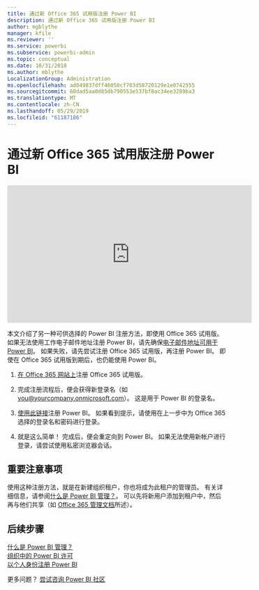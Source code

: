 ```yaml
---
title: 通过新 Office 365 试用版注册 Power BI
description: 通过新 Office 365 试用版注册 Power BI
author: mgblythe
manager: kfile
ms.reviewer: ''
ms.service: powerbi
ms.subservice: powerbi-admin
ms.topic: conceptual
ms.date: 10/31/2018
ms.author: mblythe
LocalizationGroup: Administration
ms.openlocfilehash: ad049837dff46058cf703d58720129e1e0742555
ms.sourcegitcommit: 60dad5aa0d85db790553e537bf8ac34ee3289ba3
ms.translationtype: MT
ms.contentlocale: zh-CN
ms.lasthandoff: 05/29/2019
ms.locfileid: "61187186"
---
```

# <a name="signing-up-for-power-bi-with-a-new-office-365-trial"></a>通过新 Office 365 试用版注册 Power BI

<iframe width="560" height="315" src="https://www.youtube.com/embed/gbSuFST-Nx4?showinfo=0" frameborder="0" allowfullscreen></iframe>

本文介绍了另一种可供选择的 Power BI 注册方法，即使用 Office 365 试用版。 如果无法使用工作电子邮件地址注册 Power BI，请先确保[电子邮件地址可用于 Power BI](service-self-service-signup-for-power-bi.md#supported-email-addresses)。 如果失败，请先尝试注册 Office 365 试用版，再注册 Power BI。 即使在 Office 365 试用版到期后，也仍能使用 Power BI。

1. [在 Office 365 网站上](https://go.microsoft.com/fwlink/p/?LinkID=403802)注册 Office 365 试用版。

1. 完成注册流程后，便会获得新登录名（如 you@yourcompany.onmicrosoft.com）。 这是用于 Power BI 的登录名。

1. [使用此链接](https://app.powerbi.com/signupredirect?pbi_source=web)注册 Power BI。 如果看到提示，请使用在上一步中为 Office 365 选择的登录名和密码进行登录。

1. 就是这么简单！ 完成后，便会重定向到 Power BI。 如果无法使用新帐户进行登录，请尝试使用私密浏览器会话。

## <a name="important-considerations"></a>重要注意事项

使用这种注册方法，就是在新建组织租户，你也将成为此租户的管理员。 有关详细信息，请参阅[什么是 Power BI 管理？](service-admin-administering-power-bi-in-your-organization.md)。 可以先将新用户添加到租户中，然后再与他们共享（如 [Office 365 管理文档](https://support.office.com/en-sg/article/Add-users-individually-to-Office-365---Admin-Help-1970f7d6-03b5-442f-b385-5880b9c256ec)所述）。

## <a name="next-steps"></a>后续步骤

[什么是 Power BI 管理？](service-admin-administering-power-bi-in-your-organization.md)  
[组织中的 Power BI 许可](service-admin-licensing-organization.md)  
[以个人身份注册 Power BI](service-self-service-signup-for-power-bi.md)

更多问题？ [尝试咨询 Power BI 社区](http://community.powerbi.com/)